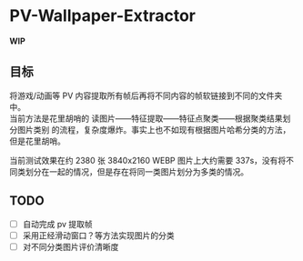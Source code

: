 # PV-Wallpaper-Extractor
  
**WIP**  

## 目标

将游戏/动画等 PV 内容提取所有帧后再将不同内容的帧软链接到不同的文件夹中。  
当前方法是花里胡哨的 读图片——特征提取——特征点聚类——根据聚类结果划分图片类别 的流程，复杂度爆炸。事实上也不如现有根据图片哈希分类的方法，但是花里胡哨。  

当前测试效果在约 2380 张 3840x2160 WEBP 图片上大约需要 337s，没有将不同类划分在一起的情况，但是存在将同一类图片划分为多类的情况。
  
## TODO
- [ ] 自动完成 pv 提取帧
- [ ] 采用正经滑动窗口？等方法实现图片的分类
- [ ] 对不同分类图片评价清晰度